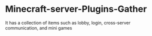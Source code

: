 # Minecraft-server-Plugins-Gather
It has a collection of items such as lobby, login, cross-server communication, and mini games
